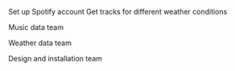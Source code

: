 Set up Spotify account
Get tracks for different weather conditions

Music data team

Weather data team

Design and installation team
